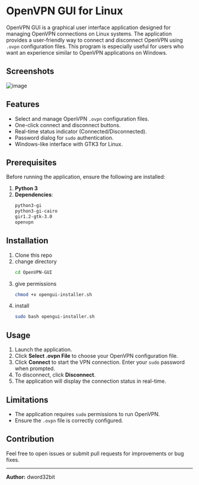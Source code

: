 # OpenVPN GUI for Linux

OpenVPN GUI is a graphical user interface application designed for managing OpenVPN connections on Linux systems. The application provides a user-friendly way to connect and disconnect OpenVPN using `.ovpn` configuration files. This program is especially useful for users who want an experience similar to OpenVPN applications on Windows.

## Screenshots
![image](https://github.com/user-attachments/assets/3fd1304f-8352-4baf-bbaa-38a35bbe9fe0)


## Features
- Select and manage OpenVPN `.ovpn` configuration files.
- One-click connect and disconnect buttons.
- Real-time status indicator (Connected/Disconnected).
- Password dialog for `sudo` authentication.
- Windows-like interface with GTK3 for Linux.

## Prerequisites

Before running the application, ensure the following are installed:

1. **Python 3**
2. **Dependencies**:
   ```bash
   python3-gi
   python3-gi-cairo
   gir1.2-gtk-3.0
   openvpn
   ```

## Installation

1. Clone this repo
2. change directory
   ```bash
   cd OpenVPN-GUI
   ```
3. give permissions
   ```bash
   chmod +x opengui-installer.sh
   ```
4. install
   ```bash
   sudo bash opengui-installer.sh
   ```

## Usage

1. Launch the application.
2. Click **Select .ovpn File** to choose your OpenVPN configuration file.
3. Click **Connect** to start the VPN connection. Enter your `sudo` password when prompted.
4. To disconnect, click **Disconnect**.
5. The application will display the connection status in real-time.


## Limitations

- The application requires `sudo` permissions to run OpenVPN.
- Ensure the `.ovpn` file is correctly configured.

## Contribution
Feel free to open issues or submit pull requests for improvements or bug fixes.

---

**Author:** dword32bit


